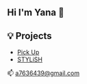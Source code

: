 ## Hi I'm Yana 👋



## 💡 Projects

- [Pick Up](URL:https://pick-up-test-ba782.firebaseapp.com/)
- [STYLiSH](https://stylish-9a31b.firebaseapp.com/)


📫 [a7636439@gmail.com](a7636439@gmail.com)



<!--
**Yana-Lu/Yana-Lu** is a ✨ _special_ ✨ repository because its `README.md` (this file) appears on your GitHub profile.

Here are some ideas to get you started:

- 🔭 I’m currently working on ...
- 🌱 I’m currently learning ...
- 👯 I’m looking to collaborate on ...
- 🤔 I’m looking for help with ...
- 💬 Ask me about ...
- 📫 How to reach me: ...
- 😄 Pronouns: ...
- ⚡ Fun fact: ...
-->

